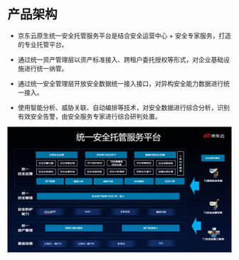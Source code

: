 # 产品架构

- 京东云原生统一安全托管服务平台是结合安全运营中心 + 安全专家服务，打造的专业托管平台。

- 通过统一资产管理层以资产标准接入、跨租户委托授权等形式，对企业基础设施进行统一纳管。

- 通过统一安全管理层开放安全数据统一接入接口，对异构安全能力数据进行统一接入。

- 使用智能分析、威胁关联、自动编排等技术，对安全数据进行综合分析，识别有效安全告警，由安全服务专家进行综合研判处置。

![](/image/Unified-secure-managed-service-platform/architecture.png) 


